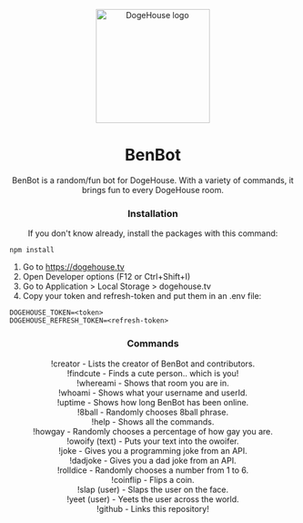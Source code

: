 <p align="center">
  <img src="https://user-images.githubusercontent.com/76412158/112184874-a653d300-8bcd-11eb-9786-83c5b1ce60e0.png" alt="DogeHouse logo" width="200" height="200"/>
</p>

<h1 align="center">
  <strong>BenBot</strong>
</h1>

<p align="center">
  BenBot is a random/fun bot for DogeHouse. With a variety of commands, it brings fun to every DogeHouse room.
</p>

<h3 align="center">
  <strong>Installation</strong>
</h3>

<p align="center">
If you don't know already, install the packages with this command:

```
npm install
```

1. Go to https://dogehouse.tv
2. Open Developer options (F12 or Ctrl+Shift+I)
3. Go to Application > Local Storage > dogehouse.tv
4. Copy your token and refresh-token and put them in an .env file:

```
DOGEHOUSE_TOKEN=<token>
DOGEHOUSE_REFRESH_TOKEN=<refresh-token>
```
</p>

<h3 align="center">
  <strong>Commands</strong>
</h3>

<p align="center">
!creator - Lists the creator of BenBot and contributors.  <br>
!findcute - Finds a cute person.. which is you!  <br>
!whereami - Shows that room you are in.  <br>
!whoami - Shows what your username and userId.  <br>
!uptime - Shows how long BenBot has been online.  <br>
!8ball - Randomly chooses 8ball phrase.  <br>
!help - Shows all the commands.  <br>
!howgay - Randomly chooses a percentage of how gay you are.  <br>
!owoify (text) - Puts your text into the owoifer.  <br>
!joke - Gives you a programming joke from an API.  <br>
!dadjoke - Gives you a dad joke from an API. <br>
!rolldice - Randomly chooses a number from 1 to 6.  <br>
!coinflip - Flips a coin.  <br>
!slap (user) - Slaps the user on the face.  <br>
!yeet (user) - Yeets the user across the world. <br>
!github - Links this repository!
</p>

